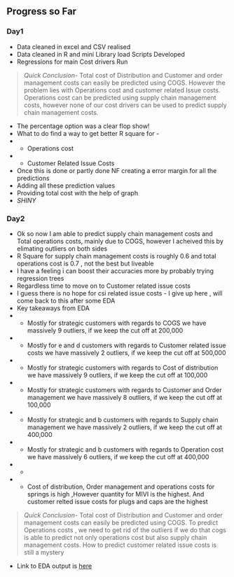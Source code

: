 ## Progress so Far

### Day1
* Data cleaned in excel and CSV realised
* Data cleaned in R and mini Library load Scripts Developed
* Regressions for main Cost drivers Run
> *Quick Conclusion-* Total cost of Distribution and Customer and order management costs can easily be predicted using COGS. However the problem lies with Operations cost and customer related Issue costs. Operations cost can be predicted using supply chain management costs, however none of our cost drivers can be used to predict supply chain management costs.
* The percentage option was a clear flop show!
* What to do find a way to get better R square for -
* * Operations cost
* * Customer Related Issue Costs
* Once this is done or partly done NF creating a error margin for all the predictions
* Adding all these prediction values
* Providing total cost with the help of graph
* *SHINY*

### Day2
* Ok so now I am able to predict supply chain management costs and Total operations costs, mainly due to COGS, however I acheived this by elimating outliers on both sides
* R Square for supply chain management costs is roughly 0.6 and total operations cost is 0.7 , not the best but liveable
* I have a feeling i can boost their accuracies more by probably trying regression trees
* Regardless time to move on to Customer related issue costs
* I guess there is no hope for csi related issue costs - I give up here , will come back to this after some EDA
* Key takeaways from EDA
* * Mostly for strategic customers with regards to COGS we have massively 9 outliers, if we keep the cut off at 200,000
* * Mostly for e and d customers with regards to Customer related issue costs we have massively 2 outliers, if we keep the cut off at 500,000
* * Mostly for strategic customers with regards to Cost of distribution we have massively 9 outliers, if we keep the cut off at 100,000
* * Mostly for strategic customers with regards to Customer and Order management we have massively 8 outliers, if we keep the cut off at 100,000
* * Mostly for strategic and b customers with regards to Supply chain management we have massively 2 outliers, if we keep the cut off at 400,000
* * Mostly for strategic and b customers with regards to Operation cost we have massively 6 outliers, if we keep the cut off at 400,000
* * 
* * Cost of distribution, Order management and operations costs for springs is high ,However quantity for MIVI is the highest. And customer relted issue costs for plugs and caps are the highest
> *Quick Conclusion-* Total cost of Distribution and Customer and order management costs can easily be predicted using COGS. To predict Operations costs , we need to get rid of the outliers if we do that cogs is able to predict not only operations cost but also supply chain management costs. How to predict customer related issue costs is still a mystery
* Link to EDA output is [here](https://github.com/mmd52/4XDemo/TableauPlayArea/4X_EDA.pdf)
